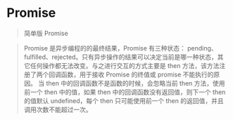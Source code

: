 # Promise
> 简单版 Promise

> Promise 是异步编程的的最终结果，Promise 有三种状态： pending、fulfilled、rejected。只有异步操作的结果可以决定当前是哪一种状态，其它任何操作都无法改变。与之进行交互的方式主要是 then 方法，该方法注册了两个回调函数，用于接收 Promise 的终值或 promise 不能执行的原因。
当 then 中的回调函数不是函数的时候，会忽略当前 then 方法，使用前一个 then 中的值，如果 then 中的回调函数没有返回值，则下一个 then 的值默认 undefined，每个 then 只可能使用前一个 then 的返回值，并且调用次数不能超过一次。
